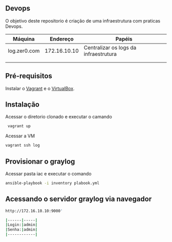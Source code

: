 ## Devops

O objetivo deste repositorio é criação de uma infraestrutura com praticas Devops.


| Máquina             | Endereço      | Papéis                                |
|---------------------|---------------|---------------------------------------|
| log.zer0.com        | 172.16.10.10  | Centralizar os logs da infraestrutura |
|                     |               |                                       |
|                     |               |                                       |

## Pré-requisitos

Instalar o [Vagrant](https://www.vagrantup.com/) e o [VirtualBox](https://www.virtualbox.org/).

Instalação
----------
Acessar o diretorio clonado  e executar o camando
```bash
 vagrant up
```
Acessar a VM
```bash
vagrant ssh log
```
## Provisionar o  graylog
Acessar pasta iac e executar o comando

```bash
ansible-playbook -i inventory plabook.yml
```


## Acessando o servidor graylog via navegador
```bash
http://172.16.10.10:9000'
```

```bash
|------|-----|
|Login:|admin|
|Senha:|admin|
|------------|
```

